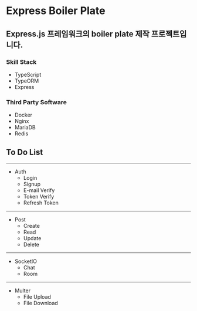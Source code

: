 # Express Boiler Plate

## Express.js 프레임워크의 boiler plate 제작 프로젝트입니다.


### Skill Stack
- TypeScript
- TypeORM
- Express

### Third Party Software
- Docker
- Nginx
- MariaDB
- Redis


## To Do List
---
- Auth
    - Login
    - Signup
    - E-mail Verify
    - Token Verify
    - Refresh Token
---
- Post
    - Create
    - Read
    - Update
    - Delete
---
- SocketIO
    - Chat
    - Room
---
- Multer
    - File Upload
    - File Download

